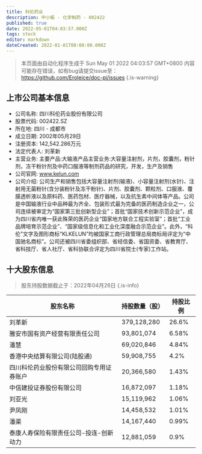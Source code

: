 ```yaml
---
title: 科伦药业
description: 中小板 - 化学制药 - 002422
published: true
date: 2022-05-01T04:03:57.000Z
tags: stock
editor: markdown
dateCreated: 2022-01-01T00:00:00.000Z
---
```


> 本页面由自动化程序生成于 Sun May 01 2022 04:03:57 GMT+0800
> 内容可能存在错误，如有bug请提交issue至：https://github.com/Eroleice/doc-pi/issues
{.is-warning}

## 上市公司基本信息
- 公司名称: 四川科伦药业股份有限公司
- 股票代码: 002422.SZ
- 所在地: 四川 - 成都市
- 成立日期: 2002年05月29日
- 注册资本: 142,542.286万元
- 法定代表人: 刘革新
- 主营业务: 主要产品:大输液产品主营业务:大容量注射剂，片剂，胶囊剂，粉针剂，冻干粉针剂及中药口服液等制剂药品的研究，开发，生产及销售
- 公司官网: www.kelun.com
- 公司介绍: 公司生产和销售包括大容量注射剂(输液)、小容量注射剂(水针)、注射用无菌粉针(含分装粉针及冻干粉针)、片剂、胶囊剂、颗粒剂、口服液、覆膜透析液以及原料药、医药包材、医疗器械，以及抗生素中间体等产品。公司是中国输液行业中品种最为齐全、包装形式最为完备的医药制造企业之一，公司连续被审定为“国家第三批创新型企业”；首批“国家技术创新示范企业”，成为四川省内唯一获此殊荣的医药企业“国家地方联合工程实验室”；首批“工业品牌培育示范企业”、“国家级信息化和工业化深度融合示范企业”。此外，“科伦”文字及图形商标“KLKELUN”均被国家工商行政管理总局商标局评定为“中国驰名商标”。公司还被四川省委组织部、省经信委、省国资委、省教育厅、省科技厅、省人社厅、省科协联合评定为四川省院士(专家)工作站。


## 十大股东信息
> 股东持股数据截止于：2022年04月26日
{.is-info}

| 股东名称 | 持股数量（股） | 持股比例 |
| --- | --- | --- |
| 刘革新 | 379,128,280 | 26.6% |
| 雅安市国有资产经营有限责任公司 | 93,801,074 | 6.58% |
| 潘慧 | 69,020,846 | 4.84% |
| 香港中央结算有限公司(陆股通) | 59,908,755 | 4.2% |
| 四川科伦药业股份有限公司回购专用证券账户 | 20,366,580 | 1.43% |
| 中信建投证券股份有限公司 | 16,872,097 | 1.18% |
| 刘亚光 | 15,119,962 | 1.06% |
| 尹凤刚 | 14,458,532 | 1.01% |
| 潘渠 | 14,167,440 | 0.99% |
| 泰康人寿保险有限责任公司-投连-创新动力 | 12,881,059 | 0.9% |




